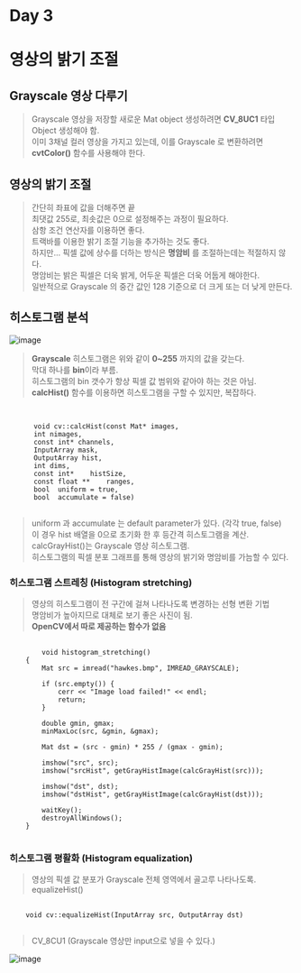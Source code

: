Day 3
===
# 영상의 밝기 조절

## Grayscale 영상 다루기
> Grayscale 영상을 저장할 새로운 Mat object 생성하려면 **CV_8UC1** 타입 Object 생성해야 함. <br>
> 이미 3채널 컬러 영상을 가지고 있는데, 이를 Grayscale 로 변환하려면 **cvtColor()** 함수를 사용해야 한다. <br>

## 영상의 밝기 조절
> 간단히 좌표에 값을 더해주면 끝 <br>
> 최댓값 255로, 최솟값은 0으로 설정해주는 과정이 필요하다. <br>
> 삼항 조건 연산자를 이용하면 좋다. <br>
> 트랙바를 이용한 밝기 조절 기능을 추가하는 것도 좋다. <br>
> 하지만... 픽셀 값에 상수를 더하는 방식은 **명암비** 를 조절하는데는 적절하지 않다. <br>
> 명암비는 밝은 픽셀은 더욱 밝게, 어두운 픽셀은 더욱 어둡게 해야한다. <br>
> 일반적으로 Grayscale 의 중간 값인 128 기준으로 더 크게 또는 더 낮게 만든다. <br>

## 히스토그램 분석
![image](https://github.com/god102104/openCV_Practice/assets/43011129/3081f341-02c0-4941-b7ed-979d5f845d5f)
> **Grayscale** 히스토그램은 위와 같이 **0~255** 까지의 값을 갖는다. <br>
> 막대 하나를 **bin**이라 부름. <br>
> 히스토그램의 bin 갯수가 항상 픽셀 값 범위와 같아야 하는 것은 아님.
> **calcHist()** 함수를 이용하면 히스토그램을 구할 수 있지만, 복잡하다.

<pre>
  <code>
    
      void cv::calcHist(const Mat* images,
      int nimages, 
      const int* channels, 
      InputArray mask, 
      OutputArray hist, 
      int dims, 
      const int*	histSize,
      const float ** 	ranges,
      bool 	uniform = true,
      bool 	accumulate = false)	
  </code>
</pre>

> uniform 과 accumulate 는 default parameter가 있다. (각각 true, false) <br>
> 이 경우 hist 배열을 0으로 초기화 한 후 등간격 히스토그램을 계산. <br>
> calcGrayHist()는 Grayscale 영상 히스토그램. <br>
> 히스토그램의 픽셀 분포 그래프를 통해 영상의 밝기와 명암비를 가늠할 수 있다. <br>


### 히스토그램 스트레칭 (Histogram stretching)
> 영상의 히스토그램이 전 구간에 걸쳐 나타나도록 변경하는 선형 변환 기법 <br>
> 명암비가 높아지므로 대체로 보기 좋은 사진이 됨. <br>
> **OpenCV에서 따로 제공하는 함수가 없음**
<pre>
  <code>
        void histogram_stretching()
    {
    	Mat src = imread("hawkes.bmp", IMREAD_GRAYSCALE);
    
    	if (src.empty()) {
    		cerr << "Image load failed!" << endl;
    		return;
    	}
    
    	double gmin, gmax;
    	minMaxLoc(src, &gmin, &gmax);
    
    	Mat dst = (src - gmin) * 255 / (gmax - gmin);
    
    	imshow("src", src);
    	imshow("srcHist", getGrayHistImage(calcGrayHist(src)));
    
    	imshow("dst", dst);
    	imshow("dstHist", getGrayHistImage(calcGrayHist(dst)));
    
    	waitKey();
    	destroyAllWindows();
    }
  </code>
</pre>


### 히스토그램 평활화 (Histogram equalization)
> 영상의 픽셀 값 분포가 Grayscale 전체 영역에서 골고루 나타나도록. <br>
> equalizeHist() <br>
<pre>
  <code>
    void cv::equalizeHist(InputArray src, OutputArray dst)	
  </code>
</pre>
> CV_8CU1 (Grayscale 영상만 input으로 넣을 수 있다.) <br>

![image](https://github.com/god102104/openCV_Practice/assets/43011129/8daba3c1-eab6-4dba-b22b-6bcb6accf297)

